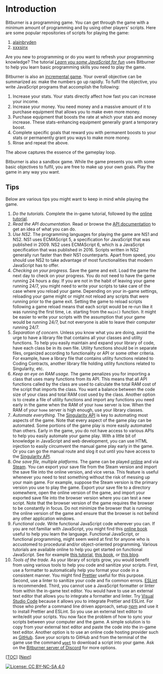 # Introduction

Bitburner is a programming game. You can get through the game with a minimum
amount of programming and by using other players' scripts. Here are some popular
repositories of scripts for playing the game:

1. [alainbryden](https://github.com/alainbryden/bitburner-scripts)
1. [xxxsinx](https://github.com/xxxsinx/bitburner)

Are you new to programming or do you want to refresh your programming knowledge?
The tutorial
[_Learn you some JavaScript for fun_](https://github.com/quacksouls/lyf) uses
Bitburner to help you learn basic programming skills you need to play the game.

Bitburner is also an
[incremental game](https://en.wikipedia.org/wiki/Incremental_game). Your overall
objective can be summarized as: make the numbers go up rapidly. To fulfil the
objective, you write JavaScript programs that accomplish the following:

1. Increase your stats. Your stats directly affect how fast you can increase
   your income.
1. Increase your money. You need money and a massive amount of it to purchase
   equipment that allows you to make even more money.
1. Purchase equipment that boosts the rate at which your stats and money
   increase. These stats-enhancing equipment generally grant a temporary boost.
1. Complete specific goals that reward you with permanent boosts to your stats
   or permanently grant you ways to make more money.
1. Rinse and repeat the above.

The above captures the essence of the gameplay loop.

Bitburner is also a sandbox game. While the game presents you with some basic
objectives to fulfil, you are free to make up your own goals. Play the game in
any way you want.

## Tips

Below are various tips you might want to keep in mind while playing the game.

1. _Do the tutorials._ Complete the in-game tutorial, followed by the
   [online tutorial](https://bitburner-official.readthedocs.io/en/latest/guidesandtips/gettingstartedguideforbeginnerprogrammers.html).
1. _Read the API documentation._ Read or browse the
   [API documentation](https://github.com/bitburner-official/bitburner-src/blob/dev/markdown/bitburner.ns.md)
   to get an idea of what you can do.
1. _Use NS2._ The programming languages for playing the game are NS1 and NS2.
   NS1 uses ECMAScript 5, a specification for JavaScript that was published
   in 2009. NS2 uses ECMAScript 6, which is a JavaScript specification that was
   published in 2016. Scripts written in NS2 generally run faster than their NS1
   counterparts. Apart from speed, you should use NS2 to take advantage of most
   functionalities that modern JavaScript has to offer.
1. _Checking on your progress._ Save the game and exit. Load the game the next
   day to check on your progress. You do not need to have the game running 24
   hours a day. If you are not in the habit of leaving your game running 24/7,
   you might need to write your scripts to take care of the case where you
   reload your game. Depending on your in-game settings, reloading your game
   might or might not reload any scripts that were running prior to the game
   exit. Setting the game to reload scripts following a game reload means that
   each script would be re-run like it was running the first time, i.e. starting
   from the `main()` function. It might be easier to write your scripts with the
   assumption that your game would be running 24/7, but not everyone is able to
   leave their computer running 24/7.
1. _Separation of concern._ Unless you know what you are doing, avoid the urge
   to have a library file that contains all your classes and utility functions.
   To help you easily maintain and expand your library of code, have each class
   be in its own file. Utility functions should be in separate files, organized
   according to functionality or API or some other criteria. For example, have a
   library file that contains utility functions related to Coding Contracts,
   another library file holding utility functions related to Singularity, etc.
1. _Keep an eye on RAM usage._ The game penalizes you for importing a class that
   uses many functions from its API. This means that all API functions called by
   the class are used to calculate the total RAM cost of the script that imports
   the class. You want a balance between the code size of your class and total
   RAM cost used by the class. Another option is to create a file of utility
   functions and import any functions you need early in the game when the RAM of
   your `home` server is low. When the RAM of your `home` server is high enough,
   use your library classes.
1. _Automate everything._ The
   [Singularity API](https://github.com/bitburner-official/bitburner-src/blob/dev/markdown/bitburner.singularity.md)
   is key to automating most aspects of the game. Note that every aspect of the
   game play can be automated. Some portions of the game play is more easily
   automated than others. Early in the game, you do not have access to various
   APIs to help you easily automate your game play. With a little bit of
   knowledge in JavaScript and web development, you can use HTML injection to
   easily circumvent the manual game play early in the game. Or you can go the
   manual route and slog it out until you have access to the
   [Singularity API](https://github.com/bitburner-official/bitburner-src/blob/dev/markdown/bitburner.singularity.md).
1. _One save file, multiple platforms._ The game can be played
   [online](https://danielyxie.github.io/bitburner/) and via
   [Steam](https://store.steampowered.com/app/1812820/Bitburner/). You can
   export your save file from the Steam version and import the save file into
   the online version, and vice versa. This feature is useful whenever you need
   to test something without the risk of messing up your main game. For example,
   suppose the Steam version is the primary version you use to play the game.
   Export your save file to a directory somewhere, open the online version of
   the game, and import your exported save file into the browser version where
   you can test a new script. Note that the browser version of the game requires
   the browser to be constantly in focus. Do not minimize the browser that is
   running the online version of the game and ensure that the browser is not
   behind any other application windows.
1. _Functional code._ Write functional JavaScript code wherever you can. If you
   are not familiar with JavaScript, you might find this
   [online book](https://eloquentjavascript.net/) useful to help you learn the
   language. Functional JavaScript, or functional programming, might seem weird
   at first for anyone who is accustomed to procedural and/or object-oriented
   programming. Various tutorials are available online to help you get started
   on functional JavaScript. See for example
   [this tutorial](https://opensource.com/article/17/6/functional-javascript),
   [this book](https://github.com/getify/Functional-Light-JS), or
   [this blog](https://jrsinclair.com/).
1. _Tools of the trade._ As your library of scripts grow, you would benefit from
   using various tools to help you code and sanitize your scripts. First, use a
   formatter to automatically help you format your code in a consistent manner.
   You might find [Prettier](https://prettier.io/) useful for this purpose.
   Second, use a linter to sanitize your code and fix common errors.
   [ESLint](https://eslint.org/) is recommended. Third, you cannot use a
   JavaScript formatter or linter from within the in-game text editor. You would
   have to use an external text editor that allows you to integrate a formatter
   and linter. Try [Visual Studio Code](https://code.visualstudio.com/) because
   it allows you to integrate Prettier and ESLint. For those who prefer a
   command line driven approach, setup
   [npm](<https://en.wikipedia.org/wiki/Npm_(software)>) and use it to install
   Prettier and ESLint. So you use an external text editor to write/edit your
   scripts. You now face the problem of how to sync your scripts between your
   computer and the game. A simple solution is to copy from your external text
   editor and paste the code into the in-game text editor. Another option is to
   use an online code hosting provider such as [GitHub](https://github.com/).
   Save your scripts to GitHub and from the terminal of the game use the command
   [`wget`](https://bitburner-official.readthedocs.io/en/latest/basicgameplay/terminal.html#wget)
   to download a script into your game. Ask on the
   [Bitburner server of Discord](https://discord.com/invite/TFc3hKD) for more
   options.

[[TOC](README.md "Table of Contents")] [[Next](start.md "Starting out")]

[![License: CC BY-NC-SA 4.0](https://img.shields.io/badge/License-CC%20BY--NC--SA%204.0-blue.svg)](http://creativecommons.org/licenses/by-nc-sa/4.0/)
